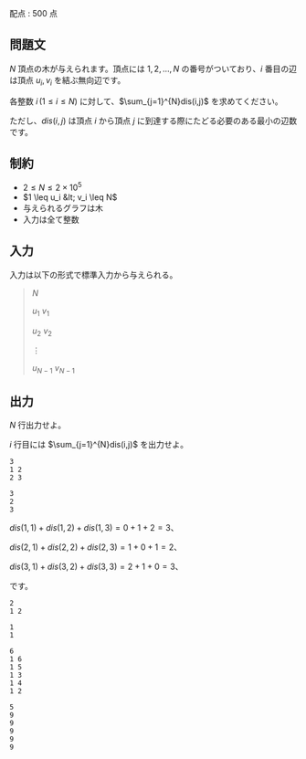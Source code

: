 配点 : $500$ 点

## 問題文

$N$ 頂点の木が与えられます。頂点には $1,2,\ldots ,N$ の番号がついており、$i$ 番目の辺は頂点 $u_i,v_i$ を結ぶ無向辺です。

各整数 $i\,(1 \leq i \leq N)$ に対して、$\sum_{j=1}^{N}dis(i,j)$ を求めてください。

ただし、$dis(i,j)$ は頂点 $i$ から頂点 $j$ に到達する際にたどる必要のある最小の辺数です。

## 制約

- $2 \leq N \leq 2 \times 10^5$
- $1 \leq u_i &lt; v_i \leq N$
- 与えられるグラフは木
- 入力は全て整数

## 入力

入力は以下の形式で標準入力から与えられる。

> $N$
> 
> $u_1$ $v_1$
> 
> $u_2$ $v_2$
> 
> $\vdots$
> 
> $u_{N-1}$ $v_{N-1}$

## 出力

$N$ 行出力せよ。

$i$ 行目には $\sum_{j=1}^{N}dis(i,j)$ を出力せよ。

```input1
3
1 2
2 3
```

```output1
3
2
3
```

$dis(1,1)+dis(1,2)+dis(1,3)=0+1+2=3$、

$dis(2,1)+dis(2,2)+dis(2,3)=1+0+1=2$、

$dis(3,1)+dis(3,2)+dis(3,3)=2+1+0=3$、

です。

```input2
2
1 2
```

```output2
1
1
```

```input3
6
1 6
1 5
1 3
1 4
1 2
```

```output3
5
9
9
9
9
9
```